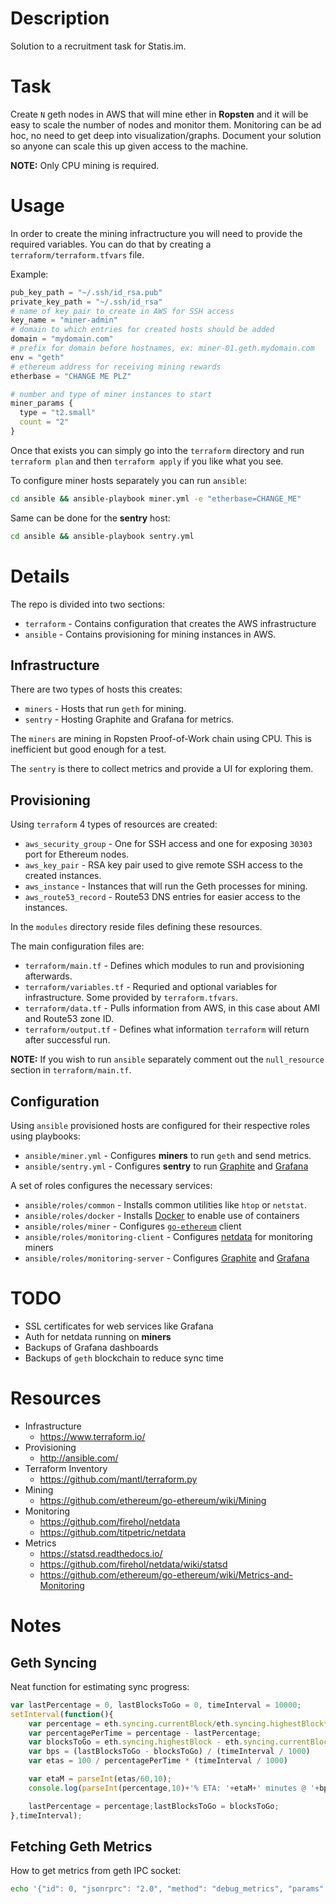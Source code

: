 # Description

Solution to a recruitment task for Statis.im.

# Task

Create `N` geth nodes in AWS that will mine ether in __Ropsten__ and it will be easy to scale the number of nodes and monitor them.
Monitoring can be ad hoc, no need to get deep into visualization/graphs. 
Document your solution so anyone can scale this up given access to the machine.

__NOTE:__ Only CPU mining is required.

# Usage

In order to create the mining infractructure you will need to provide the required variables.
You can do that by creating a `terraform/terraform.tfvars` file.

Example:
```tfvars
pub_key_path = "~/.ssh/id_rsa.pub"
private_key_path = "~/.ssh/id_rsa"
# name of key pair to create in AWS for SSH access
key_name = "miner-admin"
# domain to which entries for created hosts should be added
domain = "mydomain.com"
# prefix for domain before hostnames, ex: miner-01.geth.mydomain.com
env = "geth"
# ethereum address for receiving mining rewards
etherbase = "CHANGE ME PLZ"

# number and type of miner instances to start
miner_params {
  type = "t2.small"
  count = "2"
}
```

Once that exists you can simply go into the `terraform` directory and run `terraform plan` and then `terraform apply` if you like what you see.

To configure miner hosts separately you can run `ansible`:
```bash
cd ansible && ansible-playbook miner.yml -e "etherbase=CHANGE_ME"
```

Same can be done for the __sentry__ host:
```bash
cd ansible && ansible-playbook sentry.yml
```

# Details

The repo is divided into two sections:

* `terraform` - Contains configuration that creates the AWS infrastructure
* `ansible` - Contains provisioning for mining instances in AWS.

## Infrastructure

There are two types of hosts this creates:

* `miners` - Hosts that run `geth` for mining.
* `sentry` - Hosting Graphite and Grafana for metrics.

The `miners` are mining in Ropsten Proof-of-Work chain using CPU.
This is inefficient but good enough for a test.

The `sentry` is there to collect metrics and provide a UI for exploring them.

## Provisioning

Using `terraform` 4 types of resources are created:

* `aws_security_group` - One for SSH access and one for exposing `30303` port for Ethereum nodes.
* `aws_key_pair` - RSA key pair used to give remote SSH access to the created instances.
* `aws_instance` - Instances that will run the Geth processes for mining.
* `aws_route53_record` - Route53 DNS entries for easier access to the instances.

In the `modules` directory reside files defining these resources.

The main configuration files are:

* `terraform/main.tf` - Defines which modules to run and provisioning afterwards.
* `terraform/variables.tf` - Requried and optional variables for infrastructure. Some provided by `terraform.tfvars`.
* `terraform/data.tf` - Pulls information from AWS, in this case about AMI and Route53 zone ID.
* `terraform/output.tf` - Defines what information `terraform` will return after successful run.

__NOTE:__ If you wish to run `ansible` separately comment out the `null_resource` section in `terraform/main.tf`.

## Configuration

Using `ansible` provisioned hosts are configured for their respective roles using playbooks:

* `ansible/miner.yml` - Configures __miners__ to run `geth` and send metrics.
* `ansible/sentry.yml` - Configures __sentry__ to run [Graphite](https://graphiteapp.org/) and [Grafana](https://grafana.com/)

A set of roles configures the necessary services:

* `ansible/roles/common` - Installs common utilities like `htop` or `netstat`.
* `ansible/roles/docker` - Installs [Docker](https://www.docker.com/) to enable use of containers
* `ansible/roles/miner` - Configures [`go-ethereum`](https://github.com/ethereum/go-ethereum/) client
* `ansible/roles/monitoring-client` - Configures [netdata](https://my-netdata.io/) for monitoring miners
* `ansible/roles/monitoring-server` - Configures [Graphite](https://graphiteapp.org/) and [Grafana](https://grafana.com/)



# TODO

* SSL certificates for web services like Grafana
* Auth for netdata running on __miners__
* Backups of Grafana dashboards
* Backups of `geth` blockchain to reduce sync time

# Resources

* Infrastructure
    - https://www.terraform.io/
* Provisioning
    - http://ansible.com/
* Terraform Inventory
    - https://github.com/mantl/terraform.py
* Mining
    - https://github.com/ethereum/go-ethereum/wiki/Mining
* Monitoring
    - https://github.com/firehol/netdata
    - https://github.com/titpetric/netdata
* Metrics
    - https://statsd.readthedocs.io/
    - https://github.com/firehol/netdata/wiki/statsd
    - https://github.com/ethereum/go-ethereum/wiki/Metrics-and-Monitoring

# Notes

## Geth Syncing

Neat function for estimating sync progress:
```javascript
var lastPercentage = 0, lastBlocksToGo = 0, timeInterval = 10000;
setInterval(function(){
    var percentage = eth.syncing.currentBlock/eth.syncing.highestBlock*100;
    var percentagePerTime = percentage - lastPercentage;
    var blocksToGo = eth.syncing.highestBlock - eth.syncing.currentBlock;
    var bps = (lastBlocksToGo - blocksToGo) / (timeInterval / 1000)
    var etas = 100 / percentagePerTime * (timeInterval / 1000)

    var etaM = parseInt(etas/60,10);
    console.log(parseInt(percentage,10)+'% ETA: '+etaM+' minutes @ '+bps+'bps');

    lastPercentage = percentage;lastBlocksToGo = blocksToGo;
},timeInterval);
```

## Fetching Geth Metrics

How to get metrics from geth IPC socket:
```bash
echo '{"id": 0, "jsonrprc": "2.0", "method": "debug_metrics", "params": [true]}' | nc -U ~/.ethereum/geth.ipc
```
